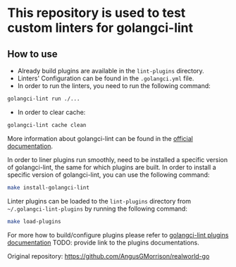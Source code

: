 # This repository is used to test custom linters for golangci-lint

## How to use
- Already build plugins are available in the `lint-plugins` directory.
- Linters' Configuration can be found in the `.golangci.yml` file.
- In order to run the linters, you need to run the following command:
```bash
golangci-lint run ./...
```
- In order to clear cache:
```bash
golangci-lint cache clean
```

More information about golangci-lint can be found in the [official documentation](https://golangci-lint.run/usage/install/#local-installation).

In order to liner plugins run smoothly, need to be installed a specific version of golangci-lint, the same for which plugins are built.
In order to install a specific version of golangci-lint, you can use the following command:
```bash
make install-golangci-lint
```

Linter plugins can be loaded to the `lint-plugins` directory from `~/.golangci-lint-plugins` by running the following command:
```bash
make load-plugins
```

For more how to build/configure plugins please refer to [golangci-lint plugins documentation](https://github.com/YAtechnologies/lmd-pkg-yassir)
TODO: provide link to the plugins documentations.

Original repository: https://github.com/AngusGMorrison/realworld-go